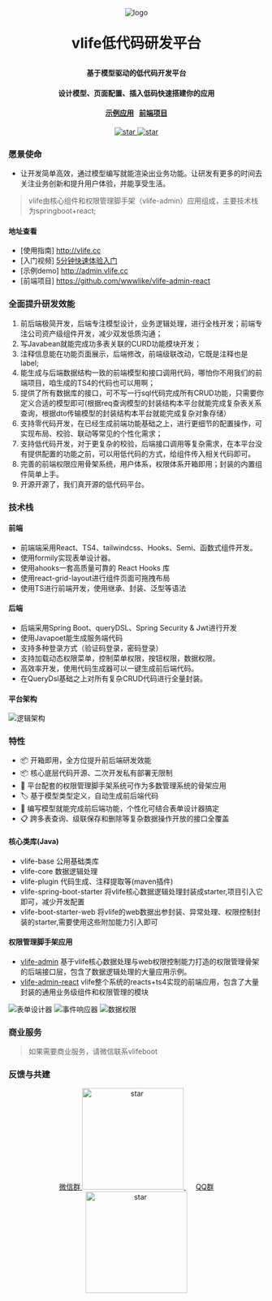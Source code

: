 <p align="center">
	<img alt="logo" src="https://wwwlike.gitee.io/vlife-img/logo1.jpg">
</p>
<h1 align="center" style="margin: 30px 0 30px; font-weight: bold;">vlife低代码研发平台</h1>
<h4 align="center">基于模型驱动的低代码开发平台</h4>
<h4 align="center">设计模型、页面配置、插入低码快速搭建你的应用</h4>
<h4 align="center"><a target="_blank" href="http://admin.vlife.cc">示例应用</a>&nbsp;&nbsp;&nbsp;<a target="_blank" href="https://gitee.com/wwwlike/vlife-admin-react">前端项目</a></h4>
<p align="center">
    <a href="https://gitee.com/wwwlike/vlife" target="_blank">
      <img src="https://gitee.com/wwwlike/vlife/badge/star.svg?theme=dark" alt="star" />
    </a>
    <a href="https://gitee.com/wwwlike/vlife" target="_blank">
      <img src="https://gitee.com/wwwlike/vlife/badge/fork.svg?theme=dark" alt="star" />
    </a>
</p>

### 愿景使命
* 让开发简单高效，通过模型编写就能渲染出业务功能。让研发有更多的时间去关注业务创新和提升用户体验，并能享受生活。

>  vlife由核心组件和权限管理脚手架（vlife-admin）应用组成，主要技术栈为springboot+react;
#### 地址查看
- [使用指南] <http://vlife.cc>
- [入门视频] [5分钟快速体验入门](https://www.bilibili.com/video/BV1sT411c71v/?vd_source=4c025d49e1ac4adb74b6dd2a39ce185e&t=119.6)
- [示例demo] <http://admin.vlife.cc>
- [前端项目] <https://github.com/wwwlike/vlife-admin-react>

### 全面提升研发效能

1. 前后端极简开发，后端专注模型设计，业务逻辑处理，进行全栈开发；前端专注公司资产级组件开发，减少双发低质沟通；
2. 写Javabean就能完成功多表关联的CURD功能模块开发；
3. 注释信息能在功能页面展示，后端修改，前端级联改动，它既是注释也是label;
4. 能生成与后端数据结构一致的前端模型和接口调用代码，哪怕你不用我们的前端项目，咱生成的TS4的代码也可以用啊；
5. 提供了所有数据库的接口，可不写一行sql代码完成所有CRUD功能，只需要你定义合适的模型即可(根据req查询模型的封装结构本平台就能完成复杂表关系查询，根据dto传输模型的封装结构本平台就能完成复杂对象存储）
6. 支持零代码开发，在已经生成前端功能基础之上，进行更细节的配置操作，可实现布局、校验、联动等常见的个性化需求；
7. 支持低代码开发，对于更复杂的校验，后端接口调用等复杂需求，在本平台没有提供配置的功能之前，可以用低代码的方式，给组件传入相关代码即可。
8. 完善的前端权限应用骨架系统，用户体系，权限体系开箱即用；封装的内置组件简单上手。
9. 开源开源了，我们真开源的低代码平台。

### 技术栈
#### 前端
* 前端端采用React、TS4、tailwindcss、Hooks、Semi、函数式组件开发。
* 使用formily实现表单设计器。
* 使用ahooks一套高质量可靠的 React Hooks 库
* 使用react-grid-layout进行组件页面可拖拽布局
* 使用TS进行前端开发，使用继承、封装、泛型等语法

#### 后端
* 后端采用Spring Boot、queryDSL、Spring Security & Jwt进行开发
* 使用Javapoet能生成服务端代码
* 支持多种登录方式（验证码登录，密码登录）
* 支持加载动态权限菜单，控制菜单权限，按钮权限，数据权限。
* 高效率开发，使用代码生成器可以一键生成前后端代码。
* 在QueryDsl基础之上对所有复杂CRUD代码进行全量封装。

#### 平台架构

![逻辑架构](https://wwwlike.gitee.io/vlife-img/vlife_jg.png)


### 特性

- 📦 开箱即用，全方位提升前后端研发效能
- 📦 核心底层代码开源、二次开发私有部署无限制
- 📡 平台配套的权限管理脚手架系统可作为多数管理系统的骨架应用
- 🏷 基于模型类型定义，自动生成前后端代码
- 🎨 编写模型就能完成前后端功能，个性化可结合表单设计器搞定
- 📋 跨多表查询、级联保存和删除等复杂数据操作开放的接口全覆盖

#### 核心类库(Java)

- vlife-base 公用基础类库
- vlife-core 数据逻辑处理
- vlife-plugin 代码生成、注释提取等(maven插件)
- vlife-spring-boot-starter 将vlife核心数据逻辑处理封装成starter,项目引入它即可，减少开发配置
- vlife-boot-starter-web 将vlife的web数据出参封装、异常处理、权限控制封装的starter,需要使用这些附加能力引入即可

#### 权限管理脚手架应用

- [vlife-admin](https://gitee.com/wwwlike/vlife/vlife-admin) 基于vlife核心数据处理与web权限控制能力打造的权限管理骨架的后端接口层，包含了数据逻辑处理的大量应用示例。
- [vlife-admin-react](https://gitee.com/wwwlike/vlife-admin-react) vlife整个系统的reacts+ts4实现的前端应用，包含了大量封装的通用业务级组件和权限管理的模块

![表单设计器](https://wwwlike.gitee.io/vlife-img/formDesign.png)
![事件响应器](https://wwwlike.gitee.io/vlife-img/reactions.png)
![数据权限](https://wwwlike.gitee.io/vlife-img/dataFilter.png)


### 商业服务
> 如果需要商业服务，请微信联系vlifeboot

### 反馈与共建
<p align="center">
     <a href="#" >微信群
      <img style="width: 200px; height: 200px;" src="https://wwwlike.gitee.io/vlife-img/wxq.jpg" alt="star" />
    </a>&nbsp;&nbsp;&nbsp;&nbsp;
    <a href="#" >QQ群
      <img style="width: 200px; height: 200px;" src="https://wwwlike.gitee.io/vlife-img/qqq.png" alt="star" />
    </a>
</p>

             